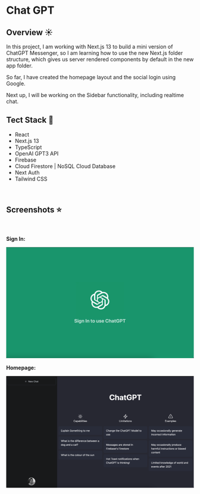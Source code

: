 # Chat GPT

## **Overview** ☀️

In this project, I am working with Next.js 13 to build a mini version of ChatGPT Messenger, so I am learning how to use the new Next.js folder structure, which gives us server rendered components by default in the new app folder.

So far, I have created the homepage layout and the social login using Google.

Next up, I will be working on the Sidebar functionality, including realtime chat.

## **Tect Stack** 🚀

- React
- Next.js 13
- TypeScript
- OpenAI GPT3 API
- Firebase
- Cloud Firestore | NoSQL Cloud Database
- Next Auth
- Tailwind CSS

</br>

## **Screenshots** ⭐️

</br>

**Sign In:**

<img src="./styles/images/signin.png" width="1200">

</br>

**Homepage:**

<img src="./styles/images/homepage.png" width="1200">
